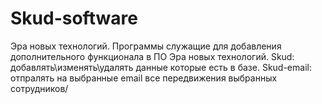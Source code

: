 # Skud-software
Эра новых технологий. Программы служащие для добавления дополнительного функционала в ПО Эра новых технологий. Skud: добавлять\изменять\удалять данные которые есть в базе. Skud-email: отпралять на выбранные email все передвижения выбранных сотрудников/
